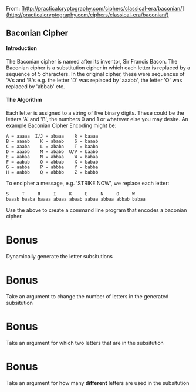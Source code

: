 

From: [http://practicalcryptography.com/ciphers/classical-era/baconian/](http://practicalcryptography.com/ciphers/classical-era/baconian/)

## Baconian Cipher
#### Introduction 
The Baconian cipher is named after its inventor, Sir Francis Bacon. The Baconian cipher is a substitution cipher in which each letter is replaced by a sequence of 5 characters. In the original cipher, these were sequences of 'A's and 'B's e.g. the letter 'D' was replaced by 'aaabb', the letter 'O' was replaced by 'abbab' etc.

#### The Algorithm 
Each letter is assigned to a string of five binary digits. These could be the letters 'A' and 'B', the numbers 0 and 1 or whatever else you may desire. An example Baconian Cipher Encoding might be:

```
A = aaaaa  I/J = abaaa    R = baaaa
B = aaaab    K = abaab    S = baaab
C = aaaba    L = ababa    T = baaba
D = aaabb    M = ababb  U/V = baabb
E = aabaa    N = abbaa    W = babaa
F = aabab    O = abbab    X = babab
G = aabba    P = abbba    Y = babba
H = aabbb    Q = abbbb    Z = babbb
```

To encipher a message, e.g. 'STRIKE NOW', we replace each letter:

```
S     T     R     I     K     E     N     O     W 
baaab baaba baaaa abaaa abaab aabaa abbaa abbab babaa
```

Use the above to create a command line program that encodes a baconian cipher.

# Bonus
Dynamically generate the letter subsitutions

# Bonus
Take an argument to change the number of letters in the generated subsitution

# Bonus
Take an argument for which two letters that are in the subsitution 

# Bonus 
Take an argument for how many __different__ letters are used in the subsitution
